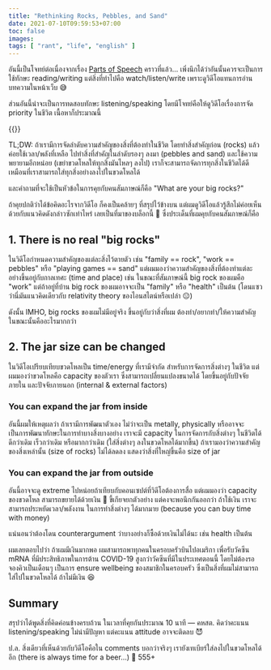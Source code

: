 ```yaml
---
title: "Rethinking Rocks, Pebbles, and Sand"
date: 2021-07-10T09:59:53+07:00
toc: false
images:
tags: [ "rant", "life", "english" ]
---
```


อันนี้เป็นโจทย์ต่อเนื่องจากเรื่อง [Parts of Speech](/posts/parts-of-speech) คราวที่แล้ว... เพิ่งนึกได้ว่าอันนั้นควรจะเป็นการใช้ทักษะ reading/writing แต่สิ่งที่ทำไปคือ watch/listen/write เพราะดูวิดีโอแทนการอ่านบทความในหน้าเว็บ 😅

ส่วนอันนี้น่าจะเป็นการทดสอบทักษะ listening/speaking โดยมีโจทย์คือให้ดูวิดีโอเรื่องการจัด priority ในชีวิต เนื้อหาก็ประมาณนี้

{{<youtube v5ZvL4as2y0>}}

TL;DW: ถ้าเรามีการจัดลำดับความสำคัญของสิ่งที่ต้องทำในชีวิต โดยทำสิ่งสำคัญก่อน (rocks) แล้วค่อยใช้เวลา/พลังที่เหลือ ไปทำสิ่งที่สำคัญในลำดับรองๆ ลงมา (pebbles and sand) และใช้ความพยายามอีกหน่อย (เขย่าขวดโหลให้ทุกสิ่งมันไหลๆ ลงไป) เราก็จะสามารถจัดการทุกสิ่งในชีวิตได้ดี เหมือนที่เราสามารถใส่ทุกสิ่งอย่างลงไปในขวดโหลได้

และคำถามที่จะใช้เป็นหัวข้อในการคุยกับคนสัมภาษณ์ก็คือ "What are your big rocks?"

ถ้าคุยปกติว่าได้ข้อคิดอะไรจากวิดีโอ ก็คงเป็นคล้ายๆ ที่สรุปไว้ข้างบน แต่ผมดูวิดีโอแล้วรู้สึกไม่ค่อยเห็นด้วยกับแนวคิดดังกล่าวซักเท่าไหร่ เลยเป็นที่มาของบล็อกนี้ 🤪 ซึ่งประเด็นที่ผมคุยกับคนสัมภาษณ์ก็คือ

## 1. There is no real "big rocks"

ในวิดีโอกำหนดความสำคัญของแต่ละสิ่งไว้ตายตัว เช่น "family == rock", "work == pebbles" หรือ "playing games == sand" แต่ผมมองว่าความสำคัญของสิ่งที่ต้องทำแต่ละอย่างขึ้นอยู่กับกาลเทศะ (time and place) เช่น ในขณะที่สัมภาษณ์นี้ big rock ของผมคือ "work" แต่ถ้าอยู่ที่บ้าน big rock ของผมอาจจะเป็น "family" หรือ "health" เป็นต้น (โดนแซวว่านี่มันแนวคิดเดียวกับ relativity theory ของไอนสไตน์หรือเปล่า 😑)

ดังนั้น IMHO, big rocks ของผมไม่มีอยู่จริง ขึ้นอยู่กับว่าสิ่งที่ผม ต้องทำ/อยากทำ/ให้ความสำคัญ ในขณะนั้นคืออะไรมากกว่า

## 2. The jar size can be changed

ในวิดีโอเปรียบเทียบขวดโหลเป็น time/energy ที่เรามีจำกัด สำหรับการจัดการสิ่งต่างๆ ในชีวิต แต่ผมมองว่าขวดโหลคือ capacity ของตัวเรา ซึ่งสามารถเปลี่ยนแปลงขนาดได้ โดยขึ้นอยู่กับปัจจัยภายใน และปัจจัยภายนอก (internal & external factors)

### You can expand the jar from inside

อันนี้ผมให้เหตุผลว่า ถ้าเรามีการพัฒนาตัวเอง ไม่ว่าจะเป็น metally, physically หรืออาจจะเป็นการพัฒนาทักษะในการทำบางสิ่งบางอย่าง เราจะมี capacity ในการจัดการกับสิ่งต่างๆ ในชีวิตได้ดีกว่าเดิม เร็วกว่าเดิม หรือมากกว่าเดิม (ใส่สิ่งต่างๆ ลงในขวดโหลได้มากขึ้น) ถ้าเรามองว่าความสำคัญของสิ่งเหล่านั้น (size of rocks) ไม่ได้ลดลง แสดงว่าสิ่งที่ใหญ่ขึ้นคือ size of jar

### You can expand the jar from outside

อันนี้อาจจะดู extreme ไปหน่อยถ้าเทียบกับคอนเซปต์ที่วิดีโอต้องการสื่อ แต่ผมมองว่า capacity ของขวดโหล สามารถขยายได้ด้วยเงิน 🤑 ขี้เกียจยกตัวอย่าง แต่คงจะพอนึกกันออกว่า ถ้าใช้เงิน เราจะสามารถประหยัดเวลา/พลังงาน ในการทำสิ่งต่างๆ ได้มากมาย (because you can buy time with money)

แน่นอนว่าต้องโดน counterargument ว่าบางอย่างก็ซื้อด้วยเงินไม่ได้นะ เช่น health เป็นต้น

ผมเลยตอบไปว่า ถ้าผมมีเงินมากพอ ผมสามารถพาทุกคนในครอบครัวบินไปอเมริกา เพื่อรับวัคซีน mRNA ที่มีประสิทธิภาพในการต้าน COVID-19 สูงกว่าวัคซีนที่มีในประเทศตอนนี้ โดยไม่ต้องรอจองคิวเป็นเดือนๆ เป็นการ ensure wellbeing ของสมาชิกในครอบครัว ซึ่งเป็นสิ่งที่ผมไม่สามารถใส่ไปในขวดโหลได้ ถ้าไม่มีเงิน 😆

## Summary

สรุปว่าได้พูดสิ่งที่คิดค่อนข้างครบถ้วน ในเวลาที่คุยกันประมาณ 10 นาที — คหสต. คิดว่าคะแนน listening/speaking ไม่น่ามีปัญหา แต่คะแนน attitude อาจจะติดลบ 😈

ป.ล. สิ่งเดียวที่เห็นด้วยกับวิดีโอคือใน comments บอกว่าจริงๆ เรายังเทเบียร์ใส่ลงไปในขวดโหลได้อีก (there is always time for a beer...) 🍺 555+
